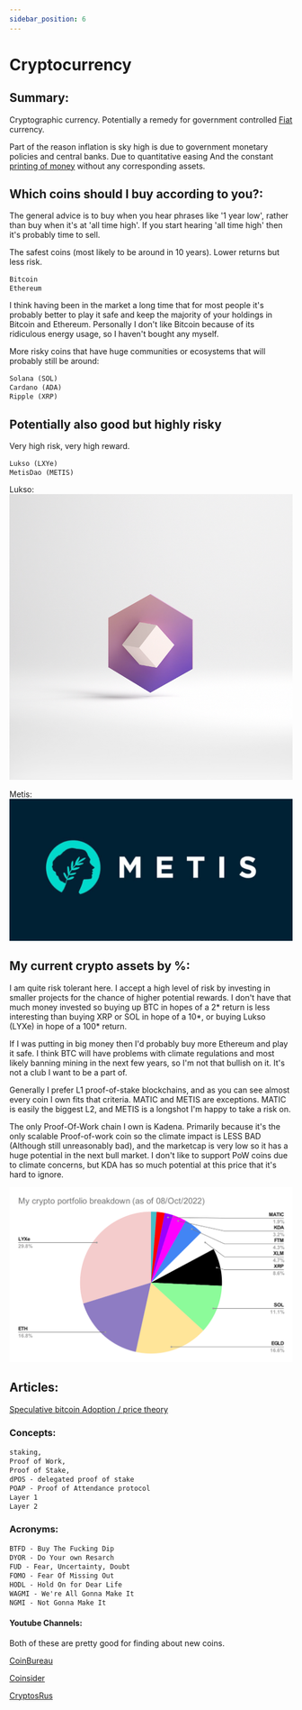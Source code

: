 ```yaml
---
sidebar_position: 6
---
```


# Cryptocurrency

## Summary:

Cryptographic currency. Potentially a remedy for government controlled [Fiat](https://www.investopedia.com/terms/f/fiatmoney.asp) currency.

Part of the reason inflation is sky high is due to government monetary policies and central banks. Due to quantitative easing 
And the constant [printing of money](https://fred.stlouisfed.org/series/M2SL) without any corresponding assets.

## Which coins should I buy according to you?:

The general advice is to buy when you hear phrases like '1 year low', rather than buy when it's at 'all time high'.
If you start hearing 'all time high' then it's probably time to sell.


The safest coins (most likely to be around in 10 years). Lower returns but less risk.
```
Bitcoin
Ethereum
```

I think having been in the market a long time that for most people it's probably better to play it safe and keep the 
majority of your holdings in Bitcoin and Ethereum. Personally I don't like Bitcoin because of its ridiculous energy usage, 
so I haven't bought any myself.

More risky coins that have huge communities or ecosystems that will probably still be around:
```
Solana (SOL)
Cardano (ADA)
Ripple (XRP)
```

## Potentially also good but highly risky 
Very high risk, very high reward.
```
Lukso (LXYe)
MetisDao (METIS)
```

Lukso:
![Lukso](../../../static/img/crypto/lukso.png)

Metis:
![Metis](../../../static/img/crypto/metis.jpeg)


## My current crypto assets by %:

I am quite risk tolerant here. I accept a high level of risk by investing in smaller projects for the chance of higher potential rewards. 
I don't have that much money invested so buying up BTC in hopes of a 2* return is less interesting than buying XRP or SOL in hope of a 10*, 
or buying Lukso (LYXe) in hope of a 100* return.

If I was putting in big money then I'd probably buy more Ethereum and play it safe. I think BTC will have problems with 
climate regulations and most likely banning mining in the next few years, so I'm not that bullish on it. It's not a club 
I want to be a part of.

Generally I prefer L1 proof-of-stake blockchains, and as you can see almost every coin I own fits that criteria. 
MATIC and METIS are exceptions. MATIC is easily the biggest L2, and METIS is a longshot I'm happy to take a risk on.

The only Proof-Of-Work chain I own is Kadena. Primarily because it's the only scalable Proof-of-work coin so the climate impact is LESS BAD 
(Although still unreasonably bad), and the marketcap is very low
so it has a huge potential in the next bull market. I don't like to support PoW coins due to climate concerns, but KDA has so much potential 
at this price that it's hard to ignore.

![breakdown](../../../static/img/crypto/crypto-breakdown.svg)

## Articles:

[Speculative bitcoin Adoption / price theory](https://medium.com/@mcasey0827/speculative-bitcoin-adoption-price-theory-2eed48ecf7da)

### Concepts:
```
staking,
Proof of Work,
Proof of Stake,
dPOS - delegated proof of stake
POAP - Proof of Attendance protocol
Layer 1
Layer 2
```

### Acronyms:
```
BTFD - Buy The Fucking Dip
DYOR - Do Your own Resarch
FUD - Fear, Uncertainty, Doubt
FOMO - Fear Of Missing Out
HODL - Hold On for Dear Life
WAGMI - We're All Gonna Make It
NGMI - Not Gonna Make It
```

#### Youtube Channels:

Both of these are pretty good for finding about new coins.

[CoinBureau](https://www.youtube.com/c/CoinBureau/videos)

[Coinsider](https://www.youtube.com/c/Coinsider/videos)

[CryptosRus](https://www.youtube.com/c/CryptosRUs/videos)

